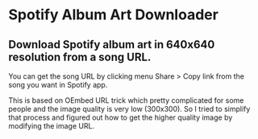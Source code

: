 # Spotify Album Art Downloader

Download Spotify album art in 640x640 resolution from a song URL.
---

You can get the song URL by clicking menu Share > Copy link from the song you want in Spotify app.

This is based on OEmbed URL trick which pretty complicated for some people and the image quality is very low (300x300). So I tried to simplify that process and figured out how to get the higher quality image by modifying the image URL.